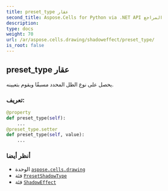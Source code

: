 ```yaml
---
title: preset_type عقار
second_title: Aspose.Cells for Python via .NET API المراجع
description:
type: docs
weight: 70
url: /ar/aspose.cells.drawing/shadoweffect/preset_type/
is_root: false
---
```

##  preset_type عقار

يحصل على نوع الظل المحدد مسبقًا ويقوم بتعيينه.
###  تعريف:
```python
@property
def preset_type(self):
    ...
@preset_type.setter
def preset_type(self, value):
    ...
```

###  أنظر أيضا
* الوحدة [`aspose.cells.drawing`](../../)
* فئة [`PresetShadowType`](/cells/python-net/ar/aspose.cells.drawing/presetshadowtype)
* فئة [`ShadowEffect`](/cells/python-net/ar/aspose.cells.drawing/shadoweffect)
